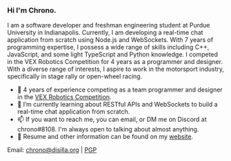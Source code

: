 ### Hi I'm Chrono.

I am a software developer and freshman engineering student at Purdue University in Indianapolis. Currently, I am developing a real-time chat application from scratch using Node.js and WebSockets. With 7 years of programming expertise, I possess a wide range of skills including C++, JavaScript, and some light TypeScript and Python knowledge. I competed in the VEX Robotics Competition for 4 years as a programmer and designer. With a diverse range of interests, I aspire to work in the motorsport industry, specifically in stage rally or open-wheel racing. 

- 🤖 4 years of experience competing as a team programmer and designer in the [VEX Robotics Competition](https://robotevents.com/teams/view/7701F).
- 🌱 I’m currently learning about RESTful APIs and WebSockets to build a real-time chat application from scratch.
- 📫 If you want to reach me, you can email, or DM me on Discord at chrono#8108. I'm always open to talking about almost anything.
- 📝 Resume and other information can be found on my [website](https://disilla.org).
  
Email: chrono@disilla.org | [PGP](https://keys.openpgp.org/vks/v1/by-fingerprint/D73F4017A24C6C5EBB7FD91BEDB6B1C6279BD018)

<!-- ![image](https://user-images.githubusercontent.com/25267581/199243941-72f80331-534f-4bf4-913b-c2f90deb2708.png) -->
